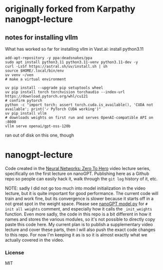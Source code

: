 # originally forked from Karpathy nanogpt-lecture
## notes for installing vllm

What has worked so far for installing vllm in Vast.ai:
install python3.11
```
add-apt-repository -y ppa:deadsnakes/ppa
sudo apt install python3.11 python3.11-venv python3.11-dev -y
curl -LsSf https://astral.sh/uv/install.sh | sh
source $HOME/.local/bin/env
uv venv ~/ven
# make a virtual environment

uv pip install --upgrade pip setuptools wheel
uv pip install torch torchvision torchaudio --index-url https://download.pytorch.org/whl/cu121
# confirm pytorch
python -c "import torch; assert torch.cuda.is_available(), 'CUDA not available'; print('✓ PyTorch CUDA working')"
uv pip install vllm
# downloads weights on first run and serves OpenAI-compatible API on :8000
vllm serve openai/gpt-oss-120b
```

ran out of disk on this one, though
# nanogpt-lecture

Code created in the [Neural Networks: Zero To Hero](https://karpathy.ai/zero-to-hero.html) video lecture series, specifically on the first lecture on nanoGPT. Publishing here as a Github repo so people can easily hack it, walk through the `git log` history of it, etc.

NOTE: sadly I did not go too much into model initialization in the video lecture, but it is quite important for good performance. The current code will train and work fine, but its convergence is slower because it starts off in a not great spot in the weight space. Please see [nanoGPT model.py](https://github.com/karpathy/nanoGPT/blob/master/model.py) for `# init all weights` comment, and especially how it calls the `_init_weights` function. Even more sadly, the code in this repo is a bit different in how it names and stores the various modules, so it's not possible to directly copy paste this code here. My current plan is to publish a supplementary video lecture and cover these parts, then I will also push the exact code changes to this repo. For now I'm keeping it as is so it is almost exactly what we actually covered in the video.

### License

MIT
